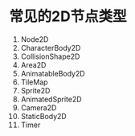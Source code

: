 # 常见的2D节点类型
1. Node2D
2. CharacterBody2D
3. CollisionShape2D
4. Area2D
5. AnimatableBody2D
6. TileMap
7. Sprite2D
8. AnimatedSprite2D
9. Camera2D
10. StaticBody2D
11. Timer
